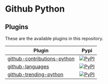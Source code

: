 # Github Python

## Plugins
These are the available plugins in this repository.

| Plugin | Pypi |
|--------|-----|
| [github-contributions-python](./github-contributions-python/) | [![PyPI](https://img.shields.io/pypi/v/github-contributions-python)](https://pypi.org/project/github-contributions-python) |
| [github-languages](./github-languages/) | [![PyPI](https://img.shields.io/pypi/v/github-languages)](https://pypi.org/project/github-languages) |
| [github-trending-python](./github-trending-python/) | [![PyPI](https://img.shields.io/pypi/v/github-trending-python)](https://pypi.org/project/github-trending-python) |
